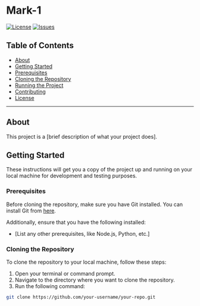 # Mark-1

[![License](https://img.shields.io/badge/license-MIT-green.svg)](LICENSE)
[![Issues](https://img.shields.io/github/issues/your-username/your-repo.svg)](https://github.com/your-username/your-repo/issues)

## Table of Contents

- [About](#about)
- [Getting Started](#getting-started)
- [Prerequisites](#prerequisites)
- [Cloning the Repository](#cloning-the-repository)
- [Running the Project](#running-the-project)
- [Contributing](#contributing)
- [License](#license)

---

## About

This project is a [brief description of what your project does].

## Getting Started

These instructions will get you a copy of the project up and running on your local machine for development and testing purposes.

### Prerequisites

Before cloning the repository, make sure you have Git installed. You can install Git from [here](https://git-scm.com/).

Additionally, ensure that you have the following installed:

- [List any other prerequisites, like Node.js, Python, etc.]

### Cloning the Repository

To clone the repository to your local machine, follow these steps:

1. Open your terminal or command prompt.
2. Navigate to the directory where you want to clone the repository.
3. Run the following command:

```bash
git clone https://github.com/your-username/your-repo.git
